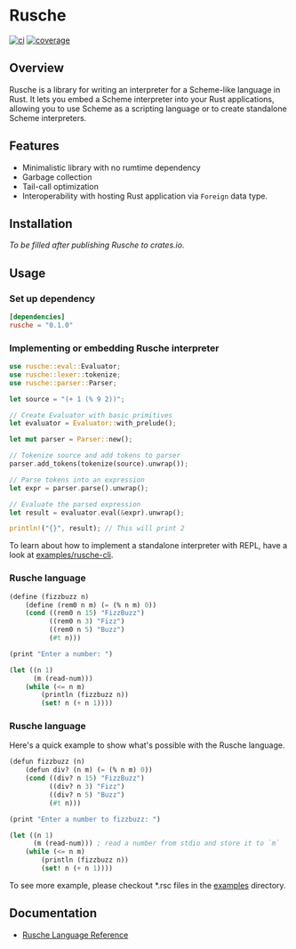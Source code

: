 # Rusche

[![ci](https://github.com/chanryu/rusche/actions/workflows/ci.yml/badge.svg)](https://github.com/chanryu/rusche/actions)
[![coverage](https://codecov.io/gh/chanryu/rusche/graph/badge.svg?token=EHPCRUWK96)](https://codecov.io/gh/chanryu/rusche)

## Overview

Rusche is a library for writing an interpreter for a Scheme-like language in Rust. It lets you embed a Scheme interpreter into your Rust applications, allowing you to use Scheme as a scripting language or to create standalone Scheme interpreters.


## Features

- Minimalistic library with no rumtime dependency
- Garbage collection
- Tail-call optimization
- Interoperability with hosting Rust application via `Foreign` data type.

## Installation

_To be filled after publishing Rusche to crates.io._

## Usage

### Set up dependency

```toml
[dependencies]
rusche = "0.1.0"
```

### Implementing or embedding Rusche interpreter

```rust
use rusche::eval::Evaluator;
use rusche::lexer::tokenize;
use rusche::parser::Parser;

let source = "(+ 1 (% 9 2))";

// Create Evaluator with basic primitives
let evaluator = Evaluator::with_prelude();

let mut parser = Parser::new();

// Tokenize source and add tokens to parser
parser.add_tokens(tokenize(source).unwrap());

// Parse tokens into an expression
let expr = parser.parse().unwrap();

// Evaluate the parsed expression
let result = evaluator.eval(&expr).unwrap();

println!("{}", result); // This will print 2
```

To learn about how to implement a standalone interpreter with REPL, have a look at [examples/rusche-cli](https://github.com/chanryu/rusche/blob/readme/examples/rusche-cli/repl.rs).

### Rusche language

```scheme
(define (fizzbuzz n)
    (define (rem0 n m) (= (% n m) 0))
    (cond ((rem0 n 15) "FizzBuzz")
          ((rem0 n 3) "Fizz")
          ((rem0 n 5) "Buzz")
          (#t n)))

(print "Enter a number: ")

(let ((n 1)
      (m (read-num)))
    (while (<= n m)
        (println (fizzbuzz n))
        (set! n (+ n 1))))
```

### Rusche language

Here's a quick example to show what's possible with the Rusche language.

```scheme
(defun fizzbuzz (n)
    (defun div? (n m) (= (% n m) 0))
    (cond ((div? n 15) "FizzBuzz")
          ((div? n 3) "Fizz")
          ((div? n 5) "Buzz")
          (#t n)))

(print "Enter a number to fizzbuzz: ")

(let ((n 1)
      (m (read-num))) ; read a number from stdio and store it to `m`
    (while (<= n m)
        (println (fizzbuzz n))
        (set! n (+ n 1))))
```

To see more example, please checkout *.rsc files in the [examples](https://github.com/chanryu/rusche/tree/main/examples) directory.

## Documentation

- [Rusche Language Reference](https://github.com/chanryu/rusche/wiki/Rusche-Language-Reference)
